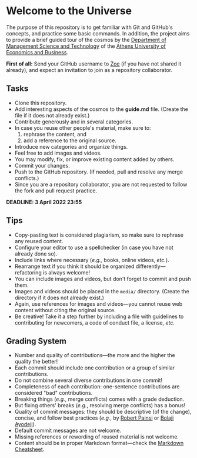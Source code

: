 # Welcome to the Universe

The purpose of this repository is to get familiar with Git and GitHub's concepts, and practice some basic commands. In addition, the project aims to provide a brief guided tour of the cosmos by the [Department of Management Science and Technology][1] of the [Athens University of Economics and Business][2].

**First of all:** Send your GitHub username to [Zoe][3] (if you have not shared it already), and expect an invitation to join as a repository collaborator.

## Tasks
- Clone this repository.
- Add interesting aspects of the cosmos to the **guide.md** file. (Create the file if it does not already exist.)
- Contribute generously and in several categories.
- In case you reuse other people's material, make sure to:
    1. rephrase the content, and
    2. add a reference to the original source.
- Introduce new categories and organize things.
- Feel free to add images and videos.
- You may modify, fix, or improve existing content added by others.
- Commit your changes.
- Push to the GitHub repository. (If needed, pull and resolve any merge conflicts.)
- Since you are a repository collaborator, you are not requested to follow the fork and pull request practice.

**DEADLINE: 3 April 2022 23:55**

## Tips
- Copy-pasting text is considered plagiarism, so make sure to rephrase any reused content.
- Configure your editor to use a spellchecker (in case you have not already done so).
- Include links where necessary (*e.g.,* books, online videos, *etc.*).
- Rearrange text if you think it should be organized differently&mdash;refactoring is always welcome!
- You can include images and videos, but don't forget to commit and push them.
- Images and videos should be placed in the ```media/``` directory. (Create the directory if it does not already exist.)
- Again, use references for images and videos&mdash;you cannot reuse web content without citing the original source.
- Be creative! Take it a step further by including a file with guidelines to contributing for newcomers, a code of conduct file, a license, *etc.*

## Grading System
- Number and quality of contributions&mdash;the more and the higher the quality the better!
- Each commit should include one contribution or a group of similar contributions.
- Do not combine several diverse contributions in one commit!
- Completeness of each contribution: one-sentence contributions are considered "bad" contributions.
- Breaking things (*e.g.*, merge conflicts) comes with a grade deduction.
- But fixing others' breaks (*e.g.*, resolving merge conflicts) has a bonus!
- Quality of commit messages: they should be descriptive (of the change), concise, and follow best practices (*e.g.*, by [Robert Painsi][4] or [Bolaji Ayodeji][5]).
- Default commit messages are not welcome.
- Missing references or rewording of reused material is not welcome.
- Content should be in proper Markdown format&mdash;check the [Markdown Cheatsheet][6].

[1]: https://www.dept.aueb.gr/en/dmst
[2]: https://aueb.gr/en
[3]: mailto:zoekotti@aueb.gr
[4]: https://gist.github.com/robertpainsi/b632364184e70900af4ab688decf6f53 "Commit Message Guidelines"
[5]: https://www.freecodecamp.org/news/writing-good-commit-messages-a-practical-guide/ "How to Write Good Commit Messages: A Practical Git Guide"
[6]: https://github.com/adam-p/markdown-here/wiki/Markdown-Cheatsheet
